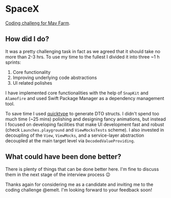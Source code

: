 # SpaceX

[Coding challeng for Mav Farm](https://github.com/mavfarm/coding-challenges/blob/master/iOS/Mav_Farm_iOS_Coding_Challenge.pdf).

## How did I do?

It was a pretty challenging task in fact as we agreed that it should take no more than 2-3 hrs. To use my time to the fullest I divided it into three ~1 h sprints:

1. Core functionality
2. Improving underlying code abstractions
3. UI related polishes

I have implemented core functionalities with the help of `SnapKit` and `Alamofire` and used Swift Package Manager as a dependency management tool.

To save time I used [quicktype](https://quicktype.io/) to generate DTO structs.
I didn't spend too much time (~25 mins) polishing and designing fancy animations, but instead I focused on developing facilities that make UI development fast and robust (check `Launches.playground` and `ViewMocksTests` scheme). I also invested in decoupling of the `View`, `ViewMocks`, and a service-layer abstraction decoupled at the main target level via `DecodedValueProviding`.

## What could have been done better?

There is plenty of things that can be done better here. I'm fine to discuss them in the next stage of the interview process :wink:

Thanks again for considering me as a candidate and inviting me to the coding challenge @emelt. I'm looking forward to your feedback soon!
